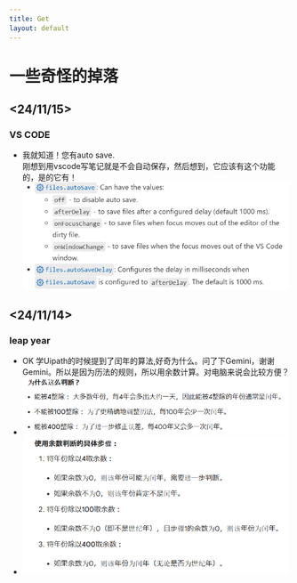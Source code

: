 ```yaml
---
title: Get
layout: default
---
```


# 一些奇怪的掉落


## <24/11/15>
### VS CODE
 - 我就知道！您有auto save.\
   刚想到用vscode写笔记就是不会自动保存，然后想到，它应该有这个功能的，是的它有！
   ![alt text](./pic/get03.png)

## <24/11/14>

### leap year
   - OK 学Uipath的时候提到了闰年的算法,好奇为什么。问了下Gemini，谢谢Gemini。所以是因为历法的规则，所以用余数计算。对电脑来说会比较方便？
   - ![alt text](/_posts/Others/pic/get01.png)
   - ![alt text](/_posts/Others/pic/get02.png)